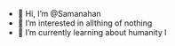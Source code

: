 - 👋 Hi, I’m @Samanahan
- 👀 I’m interested in allthing of nothing
- 🌱 I’m currently learning about humanity
l

<!---
Samanahan/Samanahan is a ✨ special ✨ repository because its `README.md` (this file) appears on your GitHub profile.
You can click the Preview link to take a look at your changes.
--->
